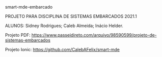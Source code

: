 smart-mde-embarcado

PROJETO PARA DISCIPLINA DE SISTEMAS EMBARCADOS 2021.1

ALUNOS: Sidney Rodrigues; Caleb Almeida; Inácio Helder.

Projeto PDF: https://www.passeidireto.com/arquivo/98590599/projeto-de-sistemas-embarcados

Projeto Ionic: https://github.com/CalebAFelix/smart-mde
